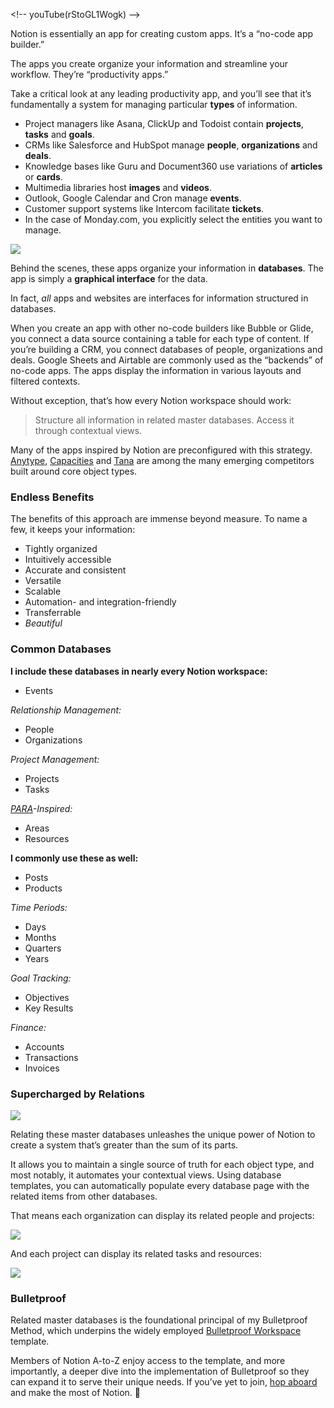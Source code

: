 
\<!-- youTube(rStoGL1Wogk) --\>

Notion is essentially an app for creating custom apps. It’s a “no-code app builder.”

The apps you create organize your information and streamline your workflow. They’re “productivity apps.”

Take a critical look at any leading productivity app, and you’ll see that it’s fundamentally a system for managing particular **types** of information. 

- Project managers like Asana, ClickUp and Todoist contain **projects**, **tasks** and **goals**.
- CRMs like Salesforce and HubSpot manage **people**, **organizations** and **deals**.
- Knowledge bases like Guru and Document360 use variations of **articles** or **cards**.
- Multimedia libraries host **images** and **videos**. 
- Outlook, Google Calendar and Cron manage **events**.
- Customer support systems like Intercom facilitate **tickets**.
- In the case of Monday.com, you explicitly select the entities you want to manage.

![](https://assets.notion.vip/assets/insights/1-rule/notion-vip_monday-entity-selection.png)

Behind the scenes, these apps organize your information in **databases**. The app is simply a **graphical interface** for the data.

In fact, _all_ apps and websites are interfaces for information structured in databases. 

When you create an app with other no-code builders like Bubble or Glide, you connect a data source containing a table for each type of content. If you’re building a CRM, you connect databases of people, organizations and deals. Google Sheets and Airtable are commonly used as the “backends” of no-code apps. The apps display the information in various layouts and filtered contexts.

Without exception, that’s how every Notion workspace should work:

> Structure all information in related master databases. Access it through contextual views.

Many of the apps inspired by Notion are preconfigured with this strategy. [Anytype](https://anytype.io/), [Capacities](https://capacities.io/) and [Tana](https://tana.inc/) are among the many emerging competitors built around core object types.

### Endless Benefits
The benefits of this approach are immense beyond measure. To name a few, it keeps your information:

- Tightly organized
- Intuitively accessible
- Accurate and consistent
- Versatile
- Scalable
- Automation- and integration-friendly
- Transferrable
- _Beautiful_

### Common Databases

**I include these databases in nearly every Notion workspace:**

- Events

_Relationship Management:_

- People
- Organizations

_Project Management:_

- Projects
- Tasks

_[PARA](https://fortelabs.com/blog/para/)-Inspired:_

- Areas
- Resources

**I commonly use these as well:**

- Posts
- Products

_Time Periods:_

- Days
- Months
- Quarters
- Years

_Goal Tracking:_

- Objectives
- Key Results

_Finance:_

- Accounts
- Transactions
- Invoices

### Supercharged by Relations

![](https://assets.notion.vip/assets/insights/1-rule/notion-vip_common-databases.jpg)

Relating these master databases unleashes the unique power of Notion to create a system that’s greater than the sum of its parts. 

It allows you to maintain a single source of truth for each object type, and most notably, it automates your contextual views. Using database templates, you can automatically populate every database page with the related items from other databases.

That means each organization can display its related people and projects:

![](https://assets.notion.vip/assets/insights/1-rule/notion-vip_bulletprof_project.jpg)

And each project can display its related tasks and resources:

![](https://assets.notion.vip/assets/insights/1-rule/notion-vip_bulletproof_org.jpg)

### Bulletproof

Related master databases is the foundational principal of my Bulletproof Method, which underpins the widely employed [Bulletproof Workspace](https://notion.vip/bulletproof) template.

Members of Notion A-to-Z enjoy access to the template, and more importantly, a deeper dive into the implementation of Bulletproof so they can expand it to serve their unique needs. If you’ve yet to join, [hop aboard](https://premier.notion.vip/a-to-z) and make the most of Notion. 💪







